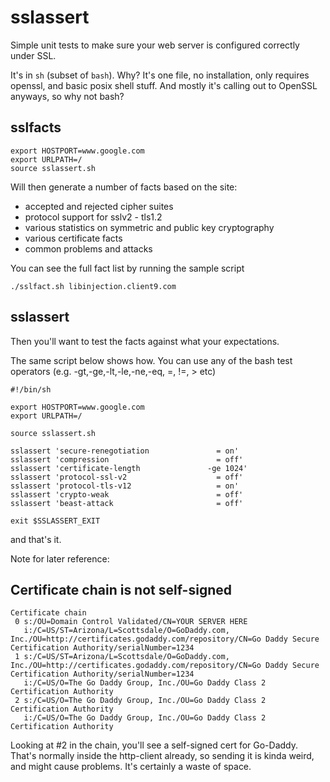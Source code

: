 sslassert
==============

Simple unit tests to make sure your web server is configured correctly under SSL.

It's in `sh` (subset of `bash`).  Why?  It's one file, no
installation, only requires openssl, and basic posix shell stuff.  And
mostly it's calling out to OpenSSL anyways, so why not bash?


sslfacts
--------------

```
export HOSTPORT=www.google.com
export URLPATH=/
source sslassert.sh
```

Will then generate a number of facts based on the site:

* accepted and rejected cipher suites
* protocol support for sslv2 - tls1.2
* various statistics on symmetric and public key cryptography
* various certificate facts
* common problems and attacks

You can see the full fact list by running the sample script

```
./sslfact.sh libinjection.client9.com
```

sslassert
---------------

Then you'll want to test the facts against what your expectations.

The same script below shows how.  You can use any of the bash test
operators (e.g. -gt,-ge,-lt,-le,-ne,-eq, =, !=, > etc)


```
#!/bin/sh

export HOSTPORT=www.google.com
export URLPATH=/

source sslassert.sh

sslassert 'secure-renegotiation               = on'
sslassert 'compression                        = off'
sslassert 'certificate-length               -ge 1024'
sslassert 'protocol-ssl-v2                    = off'
sslassert 'protocol-tls-v12                   = on'
sslassert 'crypto-weak                        = off'
sslassert 'beast-attack                       = off'

exit $SSLASSERT_EXIT
```

and that's it.





Note for later reference:


Certificate chain is not self-signed
------------------------------------

```
Certificate chain
 0 s:/OU=Domain Control Validated/CN=YOUR SERVER HERE
   i:/C=US/ST=Arizona/L=Scottsdale/O=GoDaddy.com, Inc./OU=http://certificates.godaddy.com/repository/CN=Go Daddy Secure Certification Authority/serialNumber=1234
 1 s:/C=US/ST=Arizona/L=Scottsdale/O=GoDaddy.com, Inc./OU=http://certificates.godaddy.com/repository/CN=Go Daddy Secure Certification Authority/serialNumber=1234
   i:/C=US/O=The Go Daddy Group, Inc./OU=Go Daddy Class 2 Certification Authority
 2 s:/C=US/O=The Go Daddy Group, Inc./OU=Go Daddy Class 2 Certification Authority
   i:/C=US/O=The Go Daddy Group, Inc./OU=Go Daddy Class 2 Certification Authority
```

Looking at #2 in the chain, you'll see a self-signed cert for
Go-Daddy.  That's normally inside the http-client already, so sending
it is kinda weird, and might cause problems.  It's certainly a waste
of space.
